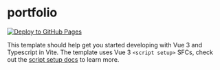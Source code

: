 # portfolio 
[![Deploy to GitHub Pages](https://github.com/justinforlenza/justinforlenza.github.io/actions/workflows/deploy.yml/badge.svg?branch=main)](https://github.com/justinforlenza/justinforlenza.github.io/actions/workflows/deploy.yml)

This template should help get you started developing with Vue 3 and Typescript in Vite. The template uses Vue 3 `<script setup>` SFCs, check out the [script setup docs](https://v3.vuejs.org/api/sfc-script-setup.html#sfc-script-setup) to learn more.

